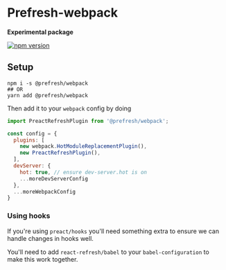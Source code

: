 # Prefresh-webpack

**Experimental package**

[![npm version](https://badgen.net/npm/v/@prefresh/webpack)](https://www.npmjs.com/package/@prefresh/webpack)

## Setup

```
npm i -s @prefresh/webpack
## OR
yarn add @prefresh/webpack 
```

Then add it to your `webpack` config by doing

```js
import PreactRefreshPlugin from '@prefresh/webpack';

const config = {
  plugins: [
    new webpack.HotModuleReplacementPlugin(),
    new PreactRefreshPlugin(),
  ],
  devServer: {
    hot: true, // ensure dev-server.hot is on
    ...moreDevServerConfig
  },
  ...moreWebpackConfig
}
```

### Using hooks

If you're using `preact/hooks` you'll need something extra to ensure we can handle
changes in hooks well.

You'll need to add `react-refresh/babel` to your `babel-configuration` to make this
work together.
